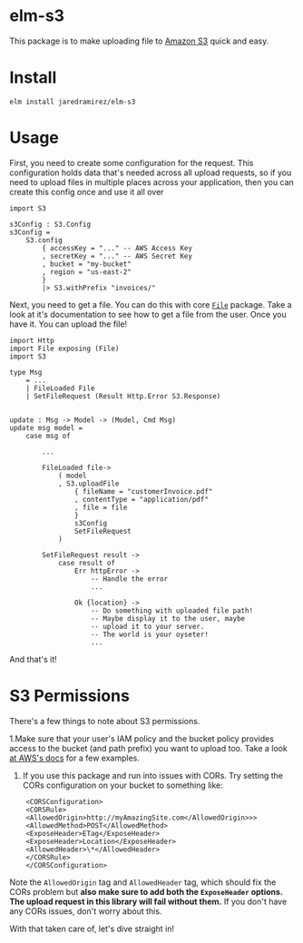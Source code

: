 # elm-s3

This package is to make uploading file to [Amazon S3](https://aws.amazon.com/s3/)
quick and easy.

# Install

`elm install jaredramirez/elm-s3`

# Usage

First, you need to create some configuration for the request. This configuration holds data
that's needed across all upload requests, so if you need to upload files in multiple places
across your application, then you can create this config once and use it all over

    import S3

    s3Config : S3.Config
    s3Config =
        S3.config
            { accessKey = "..." -- AWS Access Key
            , secretKey = "..." -- AWS Secret Key
            , bucket = "my-bucket"
            , region = "us-east-2"
            }
            |> S3.withPrefix "invoices/"

Next, you need to get a file. You can do this with core [`File`](https://package.elm-lang.org/packages/elm/file/latest/File-Select) package. Take a look at it's documentation to see how to get a file from the user. Once you
have it. You can upload the file!

    import Http
    import File exposing (File)
    import S3

    type Msg
        = ...
        | FileLoaded File
        | SetFileRequest (Result Http.Error S3.Response)


    update : Msg -> Model -> (Model, Cmd Msg)
    update msg model =
        case msg of

            ...

            FileLoaded file->
                ( model
                , S3.uploadFile
                    { fileName = "customerInvoice.pdf"
                    , contentType = "application/pdf"
                    , file = file
                    }
                    s3Config
                    SetFileRequest
                )

            SetFileRequest result ->
                case result of
                    Err httpError ->
                        -- Handle the error
                        ...

                    Ok {location} ->
                        -- Do something with uploaded file path!
                        -- Maybe display it to the user, maybe
                        -- upload it to your server.
                        -- The world is your oyseter!
                        ...

And that's it!

# S3 Permissions

There's a few things to note about S3 permissions.

1.Make sure that your user's IAM policy and the bucket policy provides access
to the bucket (and path prefix) you want to upload too. Take a look [at AWS's docs](https://docs.aws.amazon.com/AmazonS3/latest/dev/example-policies-s3.html) for a few examples.

1.  If you use this package and run into issues with CORs. Try setting the CORs configuration on
    your bucket to something like:

```
    <CORSConfiguration>
    <CORSRule>
    <AllowedOrigin>http://myAmazingSite.com</AllowedOrigin>>>
    <AllowedMethod>POST</AllowedMethod>
    <ExposeHeader>ETag</ExposeHeader>
    <ExposeHeader>Location</ExposeHeader>
    <AllowedHeader>\*</AllowedHeader>
    </CORSRule>
    </CORSConfiguration>
```

Note the `AllowedOrigin` tag and `AllowedHeader` tag, which should fix the CORs problem
but **also make sure to add both the `ExposeHeader` options. The upload request in
this library will fail without them.** If you don't have any CORs issues, don't worry about this.

With that taken care of, let's dive straight in!
